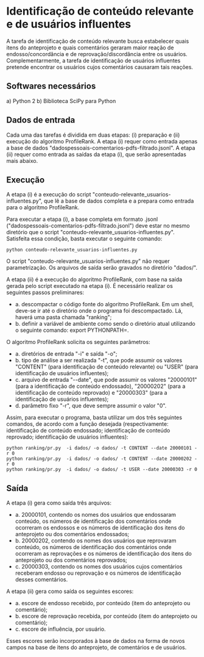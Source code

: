 Identificação de conteúdo relevante e de usuários influentes
============================================================

A tarefa de identificação de conteúdo relevante busca estabelecer quais itens do anteprojeto e quais comentários geraram maior reação de endosso/concordância e de reprovação/discordância entre os usuários. Complementarmente, a tarefa de identificação de usuários influentes pretende encontrar os usuários cujos comentários causaram tais reações.

Softwares necessários
---------------------

a) Python 2
b) Biblioteca SciPy para Python


Dados de entrada
----------------

Cada uma das tarefas é dividida em duas etapas: (i) preparação e (ii) execução do algoritmo ProfileRank.
A etapa (i) requer como entrada apenas a base de dados "dadospessoais-comentarios-pdfs-filtrado.jsonl".
A etapa (ii) requer como entrada as saídas da etapa (i), que serão apresentadas mais abaixo.

Execução
--------

A etapa (i) é a execução do script "conteudo-relevante_usuarios-influentes.py", que lê a base de dados completa e a prepara como entrada para o algoritmo ProfileRank. 

Para executar a etapa (i), a base completa em formato .jsonl ("dadospessoais-comentarios-pdfs-filtrado.jsonl") deve estar no mesmo diretório que o script "conteudo-relevante_usuarios-influentes.py". Satisfeita essa condição, basta executar o seguinte comando:
```
python conteudo-relevante_usuarios-influentes.py
```

O script "conteudo-relevante_usuarios-influentes.py" não requer parametrização. Os arquivos de saída serão gravados no diretório "dados/".

A etapa (ii) é a execução do algoritmo ProfileRank, com base na saída gerada pelo script executado na etapa (i).
É necessário realizar os seguintes passos preliminares:
- a. descompactar o código fonte do algoritmo ProfileRank. Em um shell, deve-se ir até o diretório onde o programa foi descompactado. Lá, haverá uma pasta chamada "ranking";
- b. definir a variável de ambiente como sendo o diretório atual utilizando o seguinte comando:
export PYTHONPATH=.

O algoritmo ProfileRank solicita os seguintes parâmetros:
- a. diretórios de entrada "-i" e saída "-o";
- b. tipo de análise a ser realizada "-t", que pode assumir os valores "CONTENT" (para identificação de conteúdo relevante) ou "USER" (para identificação de usuários influentes);
- c. arquivo de entrada "--date", que pode assumir os valores "20000101" (para a identificação de conteúdo endossado), "20000202" (para a identificação de conteúdo reprovado) e "20000303" (para a identificação de usuários influentes);
- d. parâmetro fixo "-r", que deve sempre assumir o valor "0".

Assim, para executar o programa, basta utilizar um dos três seguintes comandos, de acordo com a função desejada (respectivamente: identificação de conteúdo endossado; identificação de conteúdo reprovado; identificação de usuários influentes):
```
python ranking/pr.py  -i dados/ -o dados/ -t CONTENT --date 20000101 -r 0
python ranking/pr.py  -i dados/ -o dados/ -t CONTENT --date 20000202 -r 0
python ranking/pr.py  -i dados/ -o dados/ -t USER --date 20000303 -r 0

```

Saída
-----

A etapa (i) gera como saída três arquivos:
- a. 20000101, contendo os nomes dos usuários que endossaram conteúdo, os números de identificação dos comentários onde ocorreram os endossos e os números de identificação dos itens do anteprojeto ou dos comentários endossados;
- b. 20000202, contendo os nomes dos usuários que reprovaram conteúdo, os números de identificação dos comentários onde ocorreram as reprovações e os números de identificação dos itens do anteprojeto ou dos comentários reprovados;
- c. 20000303, contendo os nomes dos usuários cujos comentários receberam endosso ou reprovação e os números de identificação desses comentários.

A etapa (ii) gera como saída os seguintes escores:
- a. escore de endosso recebido, por conteúdo (item do anteprojeto ou comentário);
- b. escore de reprovação recebida, por conteúdo (item do anteprojeto ou comentário);
- c. escore de influência, por usuário.

Esses escores serão incorporados à base de dados na forma de novos campos na base de itens do anteprojeto, de comentários e de usuários.


